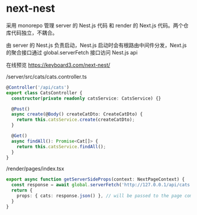 # next-nest
采用 monorepo 管理 server 的 Nest.js 代码 和 render 的 Next.js 代码。两个仓库代码独立，不耦合。

由 server 的 Nest.js 负责启动，Nest.js 启动时会有根路由中间件分发，Next.js 的聚合接口通过 global.serverFetch 接口访问 Nest.js api

在线预览 https://keyboard3.com/next-nest/

/server/src/cats/cats.controller.ts
```typescript
@Controller('/api/cats')
export class CatsController {
  constructor(private readonly catsService: CatsService) {}

  @Post()
  async create(@Body() createCatDto: CreateCatDto) {
    return this.catsService.create(createCatDto);
  }

  @Get()
  async findAll(): Promise<Cat[]> {
    return this.catsService.findAll();
  }
}
```

/render/pages/index.tsx
```typescript
export async function getServerSideProps(context: NextPageContext) {
  const response = await global.serverFetch('http://127.0.0.1/api/cats');
  return {
    props: { cats: response.json() }, // will be passed to the page component as props
  }
}
```